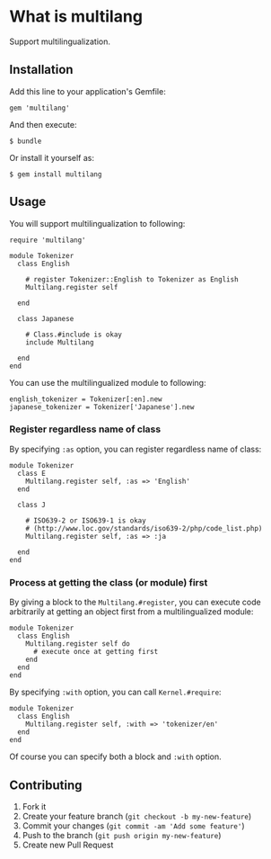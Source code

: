 # What is multilang

Support multilingualization.

## Installation

Add this line to your application's Gemfile:

    gem 'multilang'

And then execute:

    $ bundle

Or install it yourself as:

    $ gem install multilang

## Usage

You will support multilingualization to following:

    require 'multilang'

    module Tokenizer
      class English

        # register Tokenizer::English to Tokenizer as English
        Multilang.register self

      end

      class Japanese

        # Class.#include is okay
        include Multilang

      end
    end

You can use the multilingualized module to following:

    english_tokenizer = Tokenizer[:en].new
    japanese_tokenizer = Tokenizer['Japanese'].new

### Register regardless name of class

By specifying `:as` option, you can register regardless name of class:

    module Tokenizer
      class E
        Multilang.register self, :as => 'English'
      end

      class J

        # ISO639-2 or ISO639-1 is okay
        # (http://www.loc.gov/standards/iso639-2/php/code_list.php)
        Multilang.register self, :as => :ja

      end
    end

### Process at getting the class (or module) first

By giving a block to the `Multilang.#register`, you can execute code arbitrarily
at getting an object first from a multilingualized module:

    module Tokenizer
      class English
        Multilang.register self do
          # execute once at getting first
        end
      end
    end

By specifying `:with` option, you can call `Kernel.#require`:

    module Tokenizer
      class English
        Multilang.register self, :with => 'tokenizer/en'
      end
    end

Of course you can specify both a block and `:with` option.

## Contributing

1. Fork it
2. Create your feature branch (`git checkout -b my-new-feature`)
3. Commit your changes (`git commit -am 'Add some feature'`)
4. Push to the branch (`git push origin my-new-feature`)
5. Create new Pull Request
